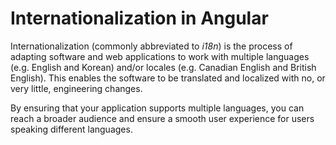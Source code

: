 # Internationalization in Angular

Internationalization \(commonly abbreviated to _i18n_\) is the process of adapting software and web applications to work with multiple languages (e.g. English and Korean) and/or locales (e.g. Canadian English and British English). This enables the software to be translated and localized with no, or very little, engineering changes.

By ensuring that your application supports multiple languages, you can reach a broader audience and ensure a smooth user experience for users speaking different languages.
